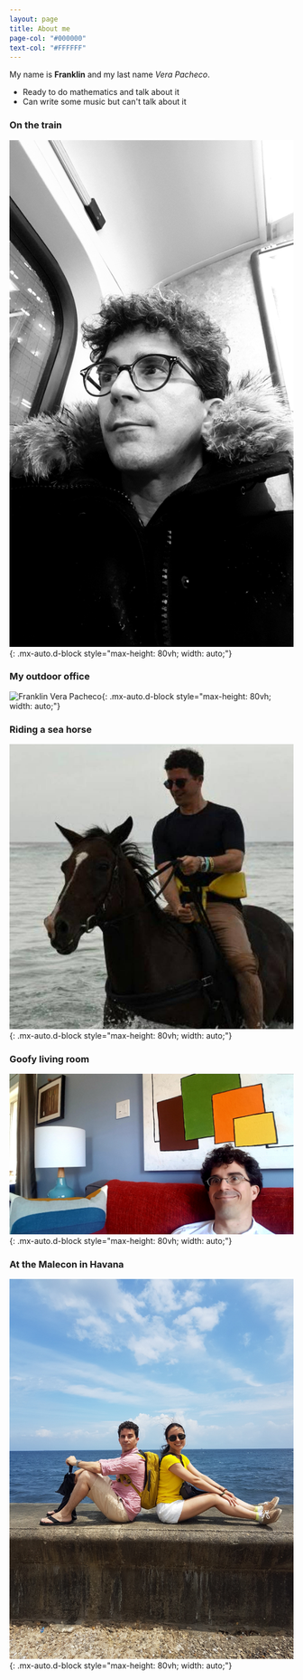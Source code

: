 ```yaml
---
layout: page
title: About me
page-col: "#000000"
text-col: "#FFFFFF"
---
```


My name is **Franklin** and my last name *Vera Pacheco*.

- Ready to do mathematics and talk about it
- Can write some music but can't talk about it

### On the train

![Franklin Vera Pacheco](assets/img/avatar-icon.jpg){: .mx-auto.d-block style="max-height: 80vh; width: auto;"}

### My outdoor office

![Franklin Vera Pacheco](assets/img/outdoor_office.jpg){: .mx-auto.d-block style="max-height: 80vh; width: auto;"}

### Riding a sea horse
![Franklin Vera Pacheco](assets/img/Horseback.jpg){: .mx-auto.d-block style="max-height: 80vh; width: auto;"}

### Goofy living room
![Franklin Vera Pacheco](assets/img/404oops.jpg){: .mx-auto.d-block style="max-height: 80vh; width: auto;"}

### At the Malecon in Havana
![Malecon](assets/img/Malecon.jpg){: .mx-auto.d-block style="max-height: 80vh; width: auto;"}
